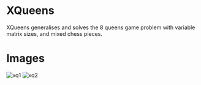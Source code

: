 XQueens
=======
XQueens generalises and solves the 8 queens game problem with variable matrix sizes, and mixed chess pieces.

Images
======
![xq1](https://cloud.githubusercontent.com/assets/1860848/13767851/4cefd904-eac3-11e5-8c40-6be8829bbdb2.png)
![xq2](https://cloud.githubusercontent.com/assets/1860848/13767852/4cf021d4-eac3-11e5-9235-445600b0df08.png)
